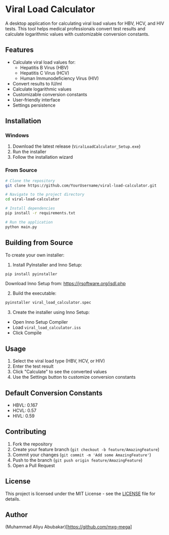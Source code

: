 # Viral Load Calculator

A desktop application for calculating viral load values for HBV, HCV, and HIV tests. This tool helps medical professionals convert test results and calculate logarithmic values with customizable conversion constants.

## Features

- Calculate viral load values for:
  - Hepatitis B Virus (HBV)
  - Hepatitis C Virus (HCV)
  - Human Immunodeficiency Virus (HIV)
- Convert results to IU/ml
- Calculate logarithmic values
- Customizable conversion constants
- User-friendly interface
- Settings persistence

## Installation

### Windows
1. Download the latest release (`ViralLoadCalculator_Setup.exe`)
2. Run the installer
3. Follow the installation wizard

### From Source
```bash
# Clone the repository
git clone https://github.com/YourUsername/viral-load-calculator.git

# Navigate to the project directory
cd viral-load-calculator

# Install dependencies
pip install -r requirements.txt

# Run the application
python main.py
```

## Building from Source

To create your own installer:

1. Install PyInstaller and Inno Setup:
```bash
pip install pyinstaller
```
Download Inno Setup from: https://jrsoftware.org/isdl.php

2. Build the executable:
```bash
pyinstaller viral_load_calculator.spec
```

3. Create the installer using Inno Setup:
- Open Inno Setup Compiler
- Load `viral_load_calculator.iss`
- Click Compile

## Usage

1. Select the viral load type (HBV, HCV, or HIV)
2. Enter the test result
3. Click "Calculate" to see the converted values
4. Use the Settings button to customize conversion constants

## Default Conversion Constants

- HBVL: 0.167
- HCVL: 0.57
- HIVL: 0.59

## Contributing

1. Fork the repository
2. Create your feature branch (`git checkout -b feature/AmazingFeature`)
3. Commit your changes (`git commit -m 'Add some AmazingFeature'`)
4. Push to the branch (`git push origin feature/AmazingFeature`)
5. Open a Pull Request

## License

This project is licensed under the MIT License - see the [LICENSE](LICENSE) file for details.

## Author

(Muhammad Aliyu Abubakar)[https://github.com/mxg-mega]
